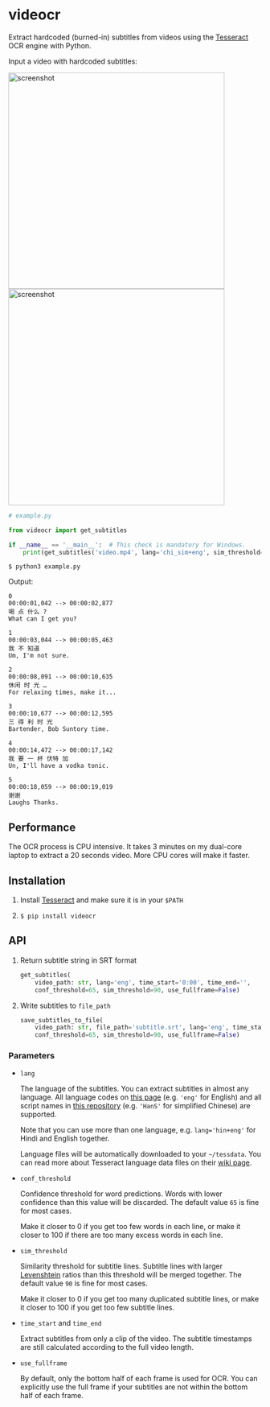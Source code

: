 # videocr

Extract hardcoded (burned-in) subtitles from videos using the [Tesseract](https://github.com/tesseract-ocr/tesseract) OCR engine with Python.

Input a video with hardcoded subtitles:

<p float="left">
  <img width="430" alt="screenshot" src="https://user-images.githubusercontent.com/10210967/56873658-3b76dd00-6a34-11e9-95c6-cd6edc721f58.png">
  <img width="430" alt="screenshot" src="https://user-images.githubusercontent.com/10210967/56873659-3b76dd00-6a34-11e9-97aa-2c3e96fe3a97.png">
</p>

```python
# example.py

from videocr import get_subtitles

if __name__ == '__main__':  # This check is mandatory for Windows.
    print(get_subtitles('video.mp4', lang='chi_sim+eng', sim_threshold=70, conf_threshold=65))
```

`$ python3 example.py`

Output:

``` 
0
00:00:01,042 --> 00:00:02,877
喝 点 什么 ? 
What can I get you?

1
00:00:03,044 --> 00:00:05,463
我 不 知道
Um, I'm not sure.

2
00:00:08,091 --> 00:00:10,635
休闲 时 光 …
For relaxing times, make it...

3
00:00:10,677 --> 00:00:12,595
三 得 利 时 光
Bartender, Bob Suntory time.

4
00:00:14,472 --> 00:00:17,142
我 要 一 杯 伏特 加
Un, I'll have a vodka tonic.

5
00:00:18,059 --> 00:00:19,019
谢谢
Laughs Thanks.
```

## Performance

The OCR process is CPU intensive. It takes 3 minutes on my dual-core laptop to extract a 20 seconds video. More CPU cores will make it faster.

## Installation

1. Install [Tesseract](https://github.com/tesseract-ocr/tesseract/wiki) and make sure it is in your `$PATH`

2. `$ pip install videocr`

## API

1. Return subtitle string in SRT format
    ```python
    get_subtitles(
        video_path: str, lang='eng', time_start='0:00', time_end='',
        conf_threshold=65, sim_threshold=90, use_fullframe=False)
    ```

2. Write subtitles to `file_path`
    ```python
    save_subtitles_to_file(
        video_path: str, file_path='subtitle.srt', lang='eng', time_start='0:00', time_end='',
        conf_threshold=65, sim_threshold=90, use_fullframe=False)
    ```

### Parameters

- `lang`

  The language of the subtitles. You can extract subtitles in almost any language. All language codes on [this page](https://github.com/tesseract-ocr/tesseract/wiki/Data-Files#data-files-for-version-400-november-29-2016) (e.g. `'eng'` for English) and all script names in [this repository](https://github.com/tesseract-ocr/tessdata_fast/tree/master/script) (e.g. `'HanS'` for simplified Chinese) are supported.
  
  Note that you can use more than one language, e.g. `lang='hin+eng'` for Hindi and English together. 
  
  Language files will be automatically downloaded to your `~/tessdata`. You can read more about Tesseract language data files on their [wiki page](https://github.com/tesseract-ocr/tesseract/wiki/Data-Files).

- `conf_threshold`

  Confidence threshold for word predictions. Words with lower confidence than this value will be discarded. The default value `65` is fine for most cases. 

  Make it closer to 0 if you get too few words in each line, or make it closer to 100 if there are too many excess words in each line.

- `sim_threshold`

  Similarity threshold for subtitle lines. Subtitle lines with larger [Levenshtein](https://en.wikipedia.org/wiki/Levenshtein_distance) ratios than this threshold will be merged together. The default value `90` is fine for most cases.

  Make it closer to 0 if you get too many duplicated subtitle lines, or make it closer to 100 if you get too few subtitle lines.

- `time_start` and `time_end`

  Extract subtitles from only a clip of the video. The subtitle timestamps are still calculated according to the full video length.

- `use_fullframe`

  By default, only the bottom half of each frame is used for OCR. You can explicitly use the full frame if your subtitles are not within the bottom half of each frame.
